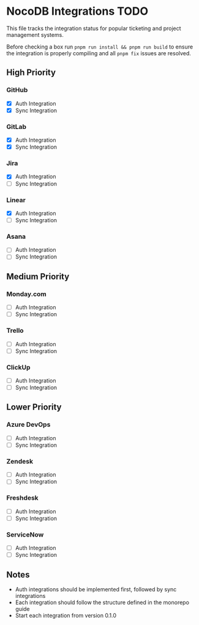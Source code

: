 # NocoDB Integrations TODO

This file tracks the integration status for popular ticketing and project management systems.

Before checking a box run `pnpm run install && pnpm run build` to ensure the integration is properly compiling and all `pnpm fix` issues are resolved.

## High Priority

### GitHub
- [x] Auth Integration
- [x] Sync Integration

### GitLab
- [x] Auth Integration
- [x] Sync Integration

### Jira
- [x] Auth Integration
- [ ] Sync Integration

### Linear
- [x] Auth Integration
- [ ] Sync Integration

### Asana
- [ ] Auth Integration
- [ ] Sync Integration

## Medium Priority

### Monday.com
- [ ] Auth Integration
- [ ] Sync Integration

### Trello
- [ ] Auth Integration
- [ ] Sync Integration

### ClickUp
- [ ] Auth Integration
- [ ] Sync Integration

## Lower Priority

### Azure DevOps
- [ ] Auth Integration
- [ ] Sync Integration

### Zendesk
- [ ] Auth Integration
- [ ] Sync Integration

### Freshdesk
- [ ] Auth Integration
- [ ] Sync Integration

### ServiceNow
- [ ] Auth Integration
- [ ] Sync Integration

## Notes
- Auth integrations should be implemented first, followed by sync integrations
- Each integration should follow the structure defined in the monorepo guide
- Start each integration from version 0.1.0 